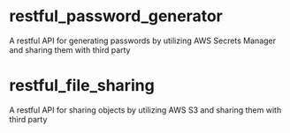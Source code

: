 # restful_password_generator
A restful API for generating passwords by utilizing AWS Secrets Manager and sharing them with third party

# restful_file_sharing
A restful API for sharing objects by utilizing AWS S3 and sharing them with third party

